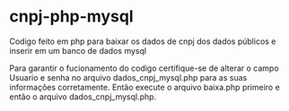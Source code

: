 # cnpj-php-mysql

Codigo feito em php para baixar os dados de cnpj dos dados públicos e inserir em um banco de dados mysql

Para garantir o fucionamento do codigo certifique-se de alterar o campo Usuario e senha no arquivo dados_cnpj_mysql.php para as suas informações corretamente.
Então execute o arquivo baixa.php primeiro e então o arquivo dados_cnpj_mysql.php.
